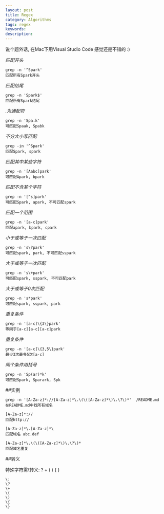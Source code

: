 ```yaml
---
layout: post
title: Regex
category: Algorithms
tags: regex
keywords:
description:
---
```

说个题外话, 在Mac下用Visual Studio Code 感觉还是不错的 :)  

*匹配开头*  

```
grep -n '^Spark'
匹配所有Spark开头
```  

*匹配结尾*  

```
grep -n 'Spark$'
匹配所有Spark结尾
```  

*.为通配符*  

```
grep -n 'Spa.k'
可匹配Spaak, Spabk
```  

*不分大小写匹配*  

```
grep -in '^Spark'
匹配Spark, spark
```  

*匹配其中某些字符*  

```
grep -n '[Aabc]park'
可匹配Apark, bpark
```  

*匹配不含某个字符*  

```
grep -n '[^s]park'
可匹配Spark, apark, 不可匹配spark
```  

*匹配一个范围*  

```
grep -n '[a-c]park'
匹配apark, bpark, cpark
```  

*小于或等于一次匹配*  

```
grep -n 's\?park'
可匹配spark, park, 不可匹配sspark
```  

*大于或等于一次匹配*  

```
grep -n 's\+park'
可匹配spark, sspark, 不可匹配park
```  

*大于或等于0次匹配*  

```
grep -n 's*park'
可匹配spark, sspark, park
```  

*重复条件*  

```
grep -n '[a-c]\{3\}park'
等同于[a-c][a-c][a-c]park
```  

*重复条件*  

```
grep -n '[a-c]\{3,5\}park'
最少3次最多5次[a-c]
```  

*同个条件用括号*  

```
grep -n 'Sp(ar)*k'
可匹配Spark, Sparark, Spk
```  

##实例  

```
grep -n '[A-Za-z]*://[A-Za-z]*\.\(\([A-Za-z]*\)\.\?\)*'  /README.md
在README.md中找所有域名
```  

```
[A-Za-z]*://
匹配http://

[A-Za-z]*\.[A-Za-z]*\
匹配域名 abc.def
    
[A-Za-z]*\.\(\([A-Za-z]*\)\.\?\)*
匹配域名重复
```

##转义  

特殊字符需\转义: ? + ( ) { }  

```
\:
\?
\+
\(
\)
\{
\}
```



